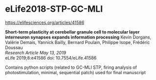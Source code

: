 # eLife2018-STP-GC-MLI

https://elifesciences.org/articles/41586

<b>Short-term plasticity at cerebellar granule cell to molecular layer interneuron synapses expands information processing</b>
Kevin Dorgans, Valérie Demais, Yannick Bailly, Bernard Poulain, Philippe Isope, Frédéric Doussau   <br> 
<i>Research Article May 13, 2019</i> <br>
eLife 2019;8:e41586 doi: 10.7554/eLife.41586 

Contains python scripts (related to GC-MLI STP, firing analysis of photostimulation, minimal, sequential patch) used for final manuscript
